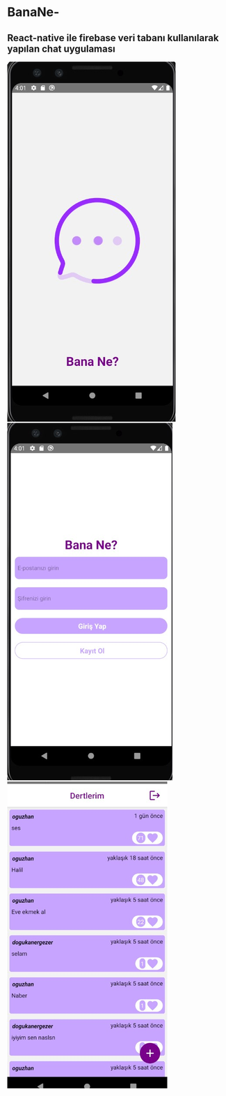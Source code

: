 # BanaNe-
## React-native ile firebase veri tabanı kullanılarak yapılan chat uygulaması 
![](Screenshot_7.jpg)
![](Screenshot_8.jpg)
![](Screenshot_9.jpg)
